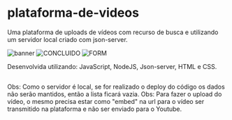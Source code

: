 # plataforma-de-videos

Uma plataforma de uploads de vídeos com recurso de busca e utilizando um servidor local criado com json-server.

![banner](https://user-images.githubusercontent.com/42097591/223419183-528c8fee-b8ab-44a5-8fb6-80852b1f4892.png)
![CONCLUIDO](https://user-images.githubusercontent.com/42097591/223419185-bfe6f6f0-a679-4798-b604-5df8214c3342.png)
![FORM](https://user-images.githubusercontent.com/42097591/223419188-5946e5d6-3b1d-42dc-9c0e-b53c6bba284f.png)


Desenvolvida utilizando: JavaScript, NodeJS, Json-server, HTML e CSS.

##
Obs: Como o servidor é local, se for realizado o deploy do código os dados não serão mantidos, então a lista ficará vazia.
Obs: Para fazer o upload do vídeo, o mesmo precisa estar como "embed" na url para o vídeo ser transmitido na plataforma e não ser enviado para o Youtube.
